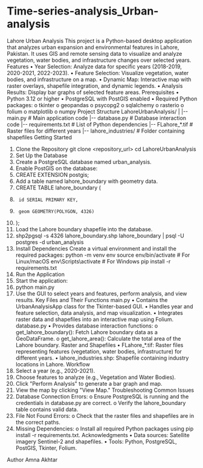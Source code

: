 # Time-series-analysis_Urban-analysis
Lahore Urban Analysis
This project is a Python-based desktop application that analyzes urban expansion and environmental features in Lahore, Pakistan. It uses GIS and remote sensing data to visualize and analyze vegetation, water bodies, and infrastructure changes over selected years.
Features
•	Year Selection: Analyze data for specific years (2018-2019, 2020-2021, 2022-2023).
•	Feature Selection: Visualize vegetation, water bodies, and infrastructure on a map.
•	Dynamic Map: Interactive map with raster overlays, shapefile integration, and dynamic legends.
•	Analysis Results: Display bar graphs of selected feature areas.
Prerequisites
•	Python 3.12 or higher
•	PostgreSQL with PostGIS enabled
•	Required Python packages: 
o	tkinter
o	geopandas
o	psycopg2
o	sqlalchemy
o	rasterio
o	folium
o	matplotlib
o	numpy
Project Structure
LahoreUrbanAnalysis/
|
|-- main.py            # Main application code
|-- database.py        # Database interaction code
|-- requirements.txt   # List of Python dependencies
|-- FLahore_*.tif      # Raster files for different years
|-- lahore_industries/ # Folder containing shapefiles
Getting Started
1. Clone the Repository
git clone <repository_url>
cd LahoreUrbanAnalysis
2. Set Up the Database
1.	Create a PostgreSQL database named urban_analysis.
2.	Enable PostGIS on the database: 
3.	CREATE EXTENSION postgis;
4.	Add a table named lahore_boundary with geometry data. 
5.	CREATE TABLE lahore_boundary (
6.	    id SERIAL PRIMARY KEY,
7.	    geom GEOMETRY(POLYGON, 4326)
8.	);
9.	Load the Lahore boundary shapefile into the database. 
10.	shp2pgsql -s 4326 lahore_boundary.shp lahore_boundary | psql -U postgres -d urban_analysis
3. Install Dependencies
Create a virtual environment and install the required packages:
python -m venv env
source env/bin/activate  # For Linux/macOS
env\Scripts\activate   # For Windows
pip install -r requirements.txt
4. Run the Application
1.	Start the application: 
2.	python main.py
3.	Use the GUI to select years and features, perform analysis, and view results.
Key Files and Their Functions
main.py
•	Contains the UrbanAnalysisApp class for the Tkinter-based GUI.
•	Handles year and feature selection, data analysis, and map visualization.
•	Integrates raster data and shapefiles into an interactive map using Folium.
database.py
•	Provides database interaction functions: 
o	get_lahore_boundary(): Fetch Lahore boundary data as a GeoDataFrame.
o	get_lahore_area(): Calculate the total area of the Lahore boundary.
Raster and Shapefiles
•	FLahore_*.tif: Raster files representing features (vegetation, water bodies, infrastructure) for different years.
•	lahore_industries.shp: Shapefile containing industry locations in Lahore.
 Workflow
1.	Select a year (e.g., 2020-2021).
2.	Choose features to analyze (e.g., Vegetation and Water Bodies).
3.	Click "Perform Analysis" to generate a bar graph and map.
4.	View the map by clicking "View Map."
Troubleshooting
Common Issues
1.	Database Connection Errors:
o	Ensure PostgreSQL is running and the credentials in database.py are correct.
o	Verify the lahore_boundary table contains valid data.
2.	File Not Found Errors:
o	Check that the raster files and shapefiles are in the correct paths.
3.	Missing Dependencies:
o	Install all required Python packages using pip install -r requirements.txt.
Acknowledgments
•	Data sources: Satellite imagery Sentinel-2 and shapefiles.
•	Tools: Python, PostgreSQL, PostGIS, Tkinter, Folium.

Author
Amna Akhtar

